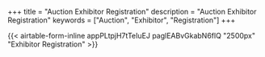 +++
title = "Auction Exhibitor Registration"
description = "Auction Exhibitor Registration"
keywords = ["Auction", "Exhibitor", "Registration"]
+++


{{< airtable-form-inline appPLtpjH7tTeIuEJ paglEABvGkabN6flQ "2500px" "Exhibitor Registration" >}}
